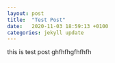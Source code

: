 ```yaml
---
layout: post
title:  "Test Post"
date:   2020-11-03 18:59:13 +0100
categories: jekyll update
---
```


this is test post ghfhfhgfhfhfh
